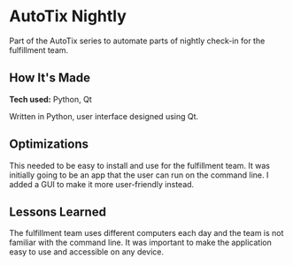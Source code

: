 # AutoTix Nightly
Part of the AutoTix series to automate parts of nightly check-in for the fulfillment team.

## How It's Made
**Tech used:** Python, Qt

Written in Python, user interface designed using Qt.

## Optimizations
This needed to be easy to install and use for the fulfillment team. It was initially going to be an app that the user can run on the command line. I added a GUI to make it more user-friendly instead.

## Lessons Learned
The fulfillment team uses different computers each day and the team is not familiar with the command line. It was important to make the application easy to use and accessible on any device.
